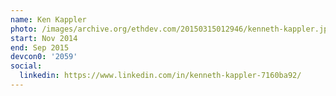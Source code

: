 ```yaml
---
name: Ken Kappler
photo: /images/archive.org/ethdev.com/20150315012946/kenneth-kappler.jpg
start: Nov 2014
end: Sep 2015
devcon0: '2059'
social:
  linkedin: https://www.linkedin.com/in/kenneth-kappler-7160ba92/
---
```


